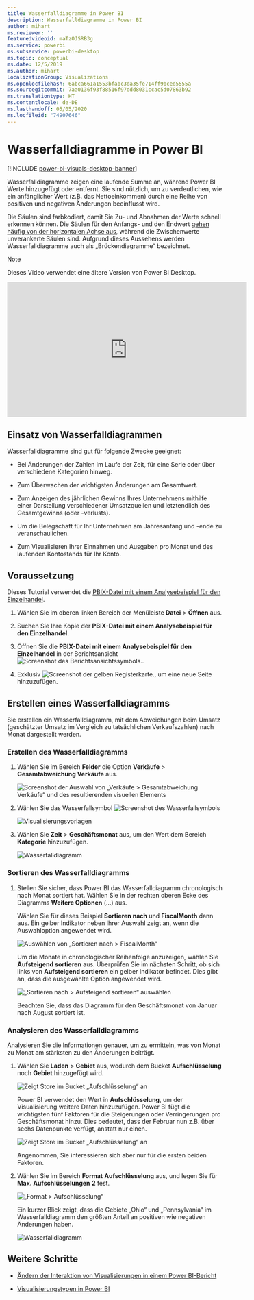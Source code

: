 ```yaml
---
title: Wasserfalldiagramme in Power BI
description: Wasserfalldiagramme in Power BI
author: mihart
ms.reviewer: ''
featuredvideoid: maTzOJSRB3g
ms.service: powerbi
ms.subservice: powerbi-desktop
ms.topic: conceptual
ms.date: 12/5/2019
ms.author: mihart
LocalizationGroup: Visualizations
ms.openlocfilehash: 6abca661a1553bfabc3da35fe714ff9bced5555a
ms.sourcegitcommit: 7aa0136f93f88516f97ddd8031ccac5d07863b92
ms.translationtype: HT
ms.contentlocale: de-DE
ms.lasthandoff: 05/05/2020
ms.locfileid: "74907646"
---
```

# <a name="waterfall-charts-in-power-bi"></a>Wasserfalldiagramme in Power BI

[!INCLUDE [power-bi-visuals-desktop-banner](../includes/power-bi-visuals-desktop-banner.md)]

Wasserfalldiagramme zeigen eine laufende Summe an, während Power BI Werte hinzugefügt oder entfernt. Sie sind nützlich, um zu verdeutlichen, wie ein anfänglicher Wert (z.B. das Nettoeinkommen) durch eine Reihe von positiven und negativen Änderungen beeinflusst wird.

Die Säulen sind farbkodiert, damit Sie Zu- und Abnahmen der Werte schnell erkennen können. Die Säulen für den Anfangs- und den Endwert [gehen häufig von der horizontalen Achse aus](https://support.office.com/article/Create-a-waterfall-chart-in-Office-2016-for-Windows-8de1ece4-ff21-4d37-acd7-546f5527f185#BKMK_Float "Starten Sie auf der horizontalen Achse"), während die Zwischenwerte unverankerte Säulen sind. Aufgrund dieses Aussehens werden Wasserfalldiagramme auch als „Brückendiagramme“ bezeichnet.

   > [!NOTE]
   > Dieses Video verwendet eine ältere Version von Power BI Desktop.
   > 
   > 

<iframe width="560" height="315" src="https://www.youtube.com/embed/qKRZPBnaUXM" frameborder="0" allow="autoplay; encrypted-media" allowfullscreen></iframe>

## <a name="when-to-use-a-waterfall-chart"></a>Einsatz von Wasserfalldiagrammen

Wasserfalldiagramme sind gut für folgende Zwecke geeignet:

* Bei Änderungen der Zahlen im Laufe der Zeit, für eine Serie oder über verschiedene Kategorien hinweg.

* Zum Überwachen der wichtigsten Änderungen am Gesamtwert.

* Zum Anzeigen des jährlichen Gewinns Ihres Unternehmens mithilfe einer Darstellung verschiedener Umsatzquellen und letztendlich des Gesamtgewinns (oder -verlusts).

* Um die Belegschaft für Ihr Unternehmen am Jahresanfang und -ende zu veranschaulichen.

* Zum Visualisieren Ihrer Einnahmen und Ausgaben pro Monat und des laufenden Kontostands für Ihr Konto.

## <a name="prerequisite"></a>Voraussetzung

Dieses Tutorial verwendet die [PBIX-Datei mit einem Analysebeispiel für den Einzelhandel](https://download.microsoft.com/download/9/6/D/96DDC2FF-2568-491D-AAFA-AFDD6F763AE3/Retail%20Analysis%20Sample%20PBIX.pbix).

1. Wählen Sie im oberen linken Bereich der Menüleiste **Datei** > **Öffnen** aus.
   
2. Suchen Sie Ihre Kopie der **PBIX-Datei mit einem Analysebeispiel für den Einzelhandel**.

1. Öffnen Sie die **PBIX-Datei mit einem Analysebeispiel für den Einzelhandel** in der Berichtsansicht ![Screenshot des Berichtsansichtssymbols.](media/power-bi-visualization-kpi/power-bi-report-view.png).

1. Exklusiv ![Screenshot der gelben Registerkarte.,](media/power-bi-visualization-kpi/power-bi-yellow-tab.png) um eine neue Seite hinzuzufügen.


## <a name="create-a-waterfall-chart"></a>Erstellen eines Wasserfalldiagramms

Sie erstellen ein Wasserfalldiagramm, mit dem Abweichungen beim Umsatz (geschätzter Umsatz im Vergleich zu tatsächlichen Verkaufszahlen) nach Monat dargestellt werden.

### <a name="build-the-waterfall-chart"></a>Erstellen des Wasserfalldiagramms

1. Wählen Sie im Bereich **Felder** die Option **Verkäufe** > **Gesamtabweichung Verkäufe** aus.

   ![Screenshot der Auswahl von „Verkäufe > Gesamtabweichung Verkäufe“ und des resultierenden visuellen Elements](media/power-bi-visualization-waterfall-charts/power-bi-bar.png)

1. Wählen Sie das Wasserfallsymbol ![Screenshot des Wasserfallsymbols](media/power-bi-visualization-waterfall-charts/power-bi-waterfall-icon.png)

    ![Visualisierungsvorlagen](media/power-bi-visualization-waterfall-charts/convert-waterfall.png)

1. Wählen Sie **Zeit** > **Geschäftsmonat** aus, um den Wert dem Bereich **Kategorie** hinzuzufügen.

    ![Wasserfalldiagramm](media/power-bi-visualization-waterfall-charts/power-bi-waterfall-month.png)

### <a name="sort-the-waterfall-chart"></a>Sortieren des Wasserfalldiagramms

1. Stellen Sie sicher, dass Power BI das Wasserfalldiagramm chronologisch nach Monat sortiert hat. Wählen Sie in der rechten oberen Ecke des Diagramms **Weitere Optionen** (...) aus.

    Wählen Sie für dieses Beispiel **Sortieren nach** und **FiscalMonth** dann aus. Ein gelber Indikator neben Ihrer Auswahl zeigt an, wenn die Auswahloption angewendet wird.

    ![Auswählen von „Sortieren nach > FiscalMonth“](media/power-bi-visualization-waterfall-charts/power-bi-sort-by-fiscalmonth.png)
    
    Um die Monate in chronologischer Reihenfolge anzuzeigen, wählen Sie **Aufsteigend sortieren** aus. Überprüfen Sie im nächsten Schritt, ob sich links von **Aufsteigend sortieren** ein gelber Indikator befindet. Dies gibt an, dass die ausgewählte Option angewendet wird.

    ![„Sortieren nach > Aufsteigend sortieren“ auswählen](media/power-bi-visualization-waterfall-charts/power-bi-waterfall-ascending.png)

    

    Beachten Sie, dass das Diagramm für den Geschäftsmonat von Januar nach August sortiert ist.  

### <a name="explore-the-waterfall-chart"></a>Analysieren des Wasserfalldiagramms

Analysieren Sie die Informationen genauer, um zu ermitteln, was von Monat zu Monat am stärksten zu den Änderungen beiträgt.

1.  Wählen Sie **Laden** > **Gebiet** aus, wodurch dem Bucket **Aufschlüsselung** noch **Gebiet** hinzugefügt wird.

    ![Zeigt Store im Bucket „Aufschlüsselung“ an](media/power-bi-visualization-waterfall-charts/power-bi-waterfall-breakdown.png)

    Power BI verwendet den Wert in **Aufschlüsselung**, um der Visualisierung weitere Daten hinzuzufügen. Power BI fügt die wichtigsten fünf Faktoren für die Steigerungen oder Verringerungen pro Geschäftsmonat hinzu. Dies bedeutet, dass der Februar nun z.B. über sechs Datenpunkte verfügt, anstatt nur einen.  

    ![Zeigt Store im Bucket „Aufschlüsselung“ an](media/power-bi-visualization-waterfall-charts/power-bi-waterfall-breakdown-default.png)

    Angenommen, Sie interessieren sich aber nur für die ersten beiden Faktoren.

1. Wählen Sie im Bereich **Format** **Aufschlüsselung** aus, und legen Sie für **Max. Aufschlüsselungen** **2** fest.

    ![„Format > Aufschlüsselung“](media/power-bi-visualization-waterfall-charts/power-bi-waterfall-breakdown-two.png)

    Ein kurzer Blick zeigt, dass die Gebiete „Ohio“ und „Pennsylvania“ im Wasserfalldiagramm den größten Anteil an positiven wie negativen Änderungen haben.

    ![Wasserfalldiagramm](media/power-bi-visualization-waterfall-charts/power-bi-axis-waterfall.png)

## <a name="next-steps"></a>Weitere Schritte

* [Ändern der Interaktion von Visualisierungen in einem Power BI-Bericht](../service-reports-visual-interactions.md)

* [Visualisierungstypen in Power BI](power-bi-visualization-types-for-reports-and-q-and-a.md)
